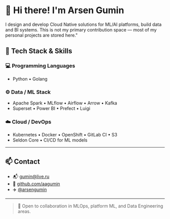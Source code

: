 # 👋 Hi there! I'm Arsen Gumin

I design and develop Cloud Native solutions for ML/AI platforms, build data and BI systems. This is not my primary contribution space — most of my personal projects are stored here."


## 🔧 Tech Stack & Skills

### 💻 Programming Languages
- Python • Golang

### ⚙️ Data / ML Stack
- Apache Spark • MLflow • Airflow • Arrow • Kafka  
- Superset • Power BI • Prefect • Luigi

### ☁️ Cloud / DevOps
- Kubernetes • Docker • OpenShift • GitLab CI • S3  
- Seldon Core • CI/CD for ML models

---

## 📫 Contact

- 📬 [gumin@live.ru](mailto:gumin@live.ru)  
- 💼 [github.com/aagumin](https://github.com/aagumin)  
- ✈️ [@arsengumin](https://t.me/arsengumin)

---

> 🧠 Open to collaboration in MLOps, platform ML, and Data Engineering areas.
